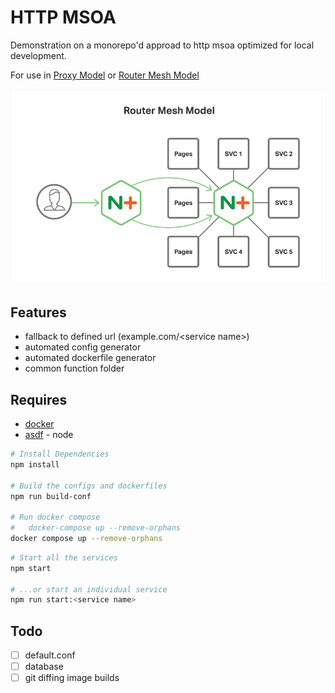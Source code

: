 # HTTP MSOA

Demonstration on a monorepo'd approad to http msoa optimized for local development.

For use in [Proxy Model](https://www.nginx.com/blog/microservices-reference-architecture-nginx-proxy-model/) or [Router Mesh Model](https://www.nginx.com/blog/microservices-reference-architecture-nginx-router-mesh-model/)

![Router Mesh Model](_DOCUMENTATION/router_mesh_model_nginx_microservices_reference_architecture.png)

## Features

- fallback to defined url (example.com/&lt;service name&gt;)
- automated config generator
- automated dockerfile generator
- common function folder

## Requires

- [docker](https://docker.com)
- [asdf](https://asdf-vm.com) - node

```bash
# Install Dependencies
npm install

# Build the configs and dockerfiles
npm run build-conf

# Run docker compose
#   docker-compose up --remove-orphans
docker compose up --remove-orphans
```

```bash
# Start all the services
npm start

# ...or start an individual service
npm run start:<service name>
```

## Todo

- [ ] default.conf
- [ ] database
- [ ] git diffing image builds
